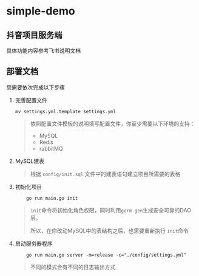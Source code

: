 # simple-demo

## 抖音项目服务端

具体功能内容参考飞书说明文档

## 部署文档

您需要依次完成以下步骤

1. 完善配置文件
    ```shell
    mv settings.yml.template settings.yml
    ```
    > 依照配置文件模板的说明填写配置文件，你至少需要以下环境的支持：
    > - MySQL
    > - Redis
    > - rabbitMQ
2. MySQL建表
    > 根据 `config/init.sql` 文件中的建表语句建立项目所需要的表格
3. 初始化项目
    ```shell
        go run main.go init
    ```
   > `init`命令将初始化角色权限，同时利用`gorm gen`生成安全可靠的DAO层。
   > 
   > 所以，在你改动MySQL中的表结构之后，也需要重新执行 `init`命令

4. 启动服务器程序
    ```shell
        go run main.go server -m=release -c="./config/settings.yml"
    ```
   > 不同的模式会有不同的日志输出方式
